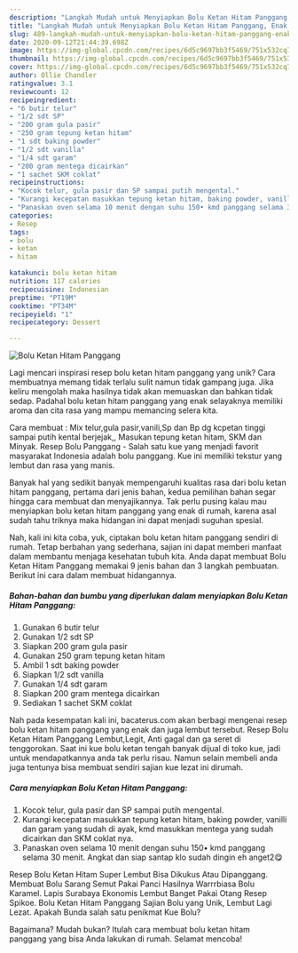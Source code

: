 ```yaml
---
description: "Langkah Mudah untuk Menyiapkan Bolu Ketan Hitam Panggang, Enak Banget"
title: "Langkah Mudah untuk Menyiapkan Bolu Ketan Hitam Panggang, Enak Banget"
slug: 489-langkah-mudah-untuk-menyiapkan-bolu-ketan-hitam-panggang-enak-banget
date: 2020-09-12T21:44:39.698Z
image: https://img-global.cpcdn.com/recipes/6d5c9697bb3f5469/751x532cq70/bolu-ketan-hitam-panggang-foto-resep-utama.jpg
thumbnail: https://img-global.cpcdn.com/recipes/6d5c9697bb3f5469/751x532cq70/bolu-ketan-hitam-panggang-foto-resep-utama.jpg
cover: https://img-global.cpcdn.com/recipes/6d5c9697bb3f5469/751x532cq70/bolu-ketan-hitam-panggang-foto-resep-utama.jpg
author: Ollie Chandler
ratingvalue: 3.1
reviewcount: 12
recipeingredient:
- "6 butir telur"
- "1/2 sdt SP"
- "200 gram gula pasir"
- "250 gram tepung ketan hitam"
- "1 sdt baking powder"
- "1/2 sdt vanilla"
- "1/4 sdt garam"
- "200 gram mentega dicairkan"
- "1 sachet SKM coklat"
recipeinstructions:
- "Kocok telur, gula pasir dan SP sampai putih mengental."
- "Kurangi kecepatan masukkan tepung ketan hitam, baking powder, vanilli dan garam yang sudah di ayak, kmd masukkan mentega yang sudah dicairkan dan SKM coklat nya."
- "Panaskan oven selama 10 menit dengan suhu 150• kmd panggang selama 30 menit. Angkat dan siap santap klo sudah dingin eh anget2😋"
categories:
- Resep
tags:
- bolu
- ketan
- hitam

katakunci: bolu ketan hitam 
nutrition: 117 calories
recipecuisine: Indonesian
preptime: "PT19M"
cooktime: "PT34M"
recipeyield: "1"
recipecategory: Dessert

---
```



![Bolu Ketan Hitam Panggang](https://img-global.cpcdn.com/recipes/6d5c9697bb3f5469/751x532cq70/bolu-ketan-hitam-panggang-foto-resep-utama.jpg)

Lagi mencari inspirasi resep bolu ketan hitam panggang yang unik? Cara membuatnya memang tidak terlalu sulit namun tidak gampang juga. Jika keliru mengolah maka hasilnya tidak akan memuaskan dan bahkan tidak sedap. Padahal bolu ketan hitam panggang yang enak selayaknya memiliki aroma dan cita rasa yang mampu memancing selera kita.

Cara membuat : Mix telur,gula pasir,vanili,Sp dan Bp dg kcpetan tinggi sampai putih kental berjejak,, Masukan tepung ketan hitam, SKM dan Minyak. Resep Bolu Panggang - Salah satu kue yang menjadi favorit masyarakat Indonesia adalah bolu panggang. Kue ini memiliki tekstur yang lembut dan rasa yang manis.

Banyak hal yang sedikit banyak mempengaruhi kualitas rasa dari bolu ketan hitam panggang, pertama dari jenis bahan, kedua pemilihan bahan segar hingga cara membuat dan menyajikannya. Tak perlu pusing kalau mau menyiapkan bolu ketan hitam panggang yang enak di rumah, karena asal sudah tahu triknya maka hidangan ini dapat menjadi suguhan spesial.


Nah, kali ini kita coba, yuk, ciptakan bolu ketan hitam panggang sendiri di rumah. Tetap berbahan yang sederhana, sajian ini dapat memberi manfaat dalam membantu menjaga kesehatan tubuh kita. Anda dapat membuat Bolu Ketan Hitam Panggang memakai 9 jenis bahan dan 3 langkah pembuatan. Berikut ini cara dalam membuat hidangannya.

<!--inarticleads1-->

##### Bahan-bahan dan bumbu yang diperlukan dalam menyiapkan Bolu Ketan Hitam Panggang:

1. Gunakan 6 butir telur
1. Gunakan 1/2 sdt SP
1. Siapkan 200 gram gula pasir
1. Gunakan 250 gram tepung ketan hitam
1. Ambil 1 sdt baking powder
1. Siapkan 1/2 sdt vanilla
1. Gunakan 1/4 sdt garam
1. Siapkan 200 gram mentega dicairkan
1. Sediakan 1 sachet SKM coklat


Nah pada kesempatan kali ini, bacaterus.com akan berbagi mengenai resep bolu ketan hitam panggang yang enak dan juga lembut tersebut. Resep Bolu Ketan Hitam Panggang Lembut,Legit, Anti gagal dan ga seret di tenggorokan. Saat ini kue bolu ketan tengah banyak dijual di toko kue, jadi untuk mendapatkannya anda tak perlu risau. Namun selain membeli anda juga tentunya bisa membuat sendiri sajian kue lezat ini dirumah. 

<!--inarticleads2-->

##### Cara menyiapkan Bolu Ketan Hitam Panggang:

1. Kocok telur, gula pasir dan SP sampai putih mengental.
1. Kurangi kecepatan masukkan tepung ketan hitam, baking powder, vanilli dan garam yang sudah di ayak, kmd masukkan mentega yang sudah dicairkan dan SKM coklat nya.
1. Panaskan oven selama 10 menit dengan suhu 150• kmd panggang selama 30 menit. Angkat dan siap santap klo sudah dingin eh anget2😋


Resep Bolu Ketan Hitam Super Lembut Bisa Dikukus Atau Dipanggang. Membuat Bolu Sarang Semut Pakai Panci Hasilnya Warrrbiasa Bolu Karamel. Lapis Surabaya Ekonomis Lembut Banget Pakai Otang Resep Spikoe. Bolu Ketan Hitam Panggang Sajian Bolu yang Unik, Lembut Lagi Lezat. Apakah Bunda salah satu penikmat Kue Bolu? 

Bagaimana? Mudah bukan? Itulah cara membuat bolu ketan hitam panggang yang bisa Anda lakukan di rumah. Selamat mencoba!
